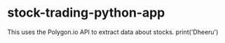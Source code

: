 # stock-trading-python-app
This uses the Polygon.io API to extract data about stocks.
print('Dheeru')